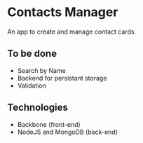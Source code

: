 # Contacts Manager

An app to create and manage contact cards.


## To be done

* Search by Name
* Backend for persistant storage
* Validation

## Technologies
* Backbone (front-end)
* NodeJS and MongoDB (back-end)